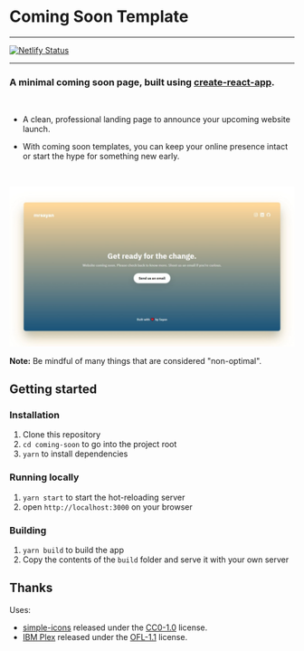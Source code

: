 # Coming Soon Template 
___

[![Netlify Status](https://api.netlify.com/api/v1/badges/f2c03a43-1d8a-4c87-9313-1746ad5609a6/deploy-status)](https://coming-soon-react.netlify.app)

___




### A minimal coming soon page, built using [create-react-app](https://github.com/facebook/create-react-app).

</br>

- A clean, professional landing page to announce your upcoming website launch. 

- With coming soon templates, you can keep your online presence intact or start the hype for something new early.

</br>

<p align="center">
  <img src="./docs/thumb.png" alt="Coming soon page" width="738">
</p>

**Note:** Be mindful of many things that are considered "non-optimal".

## Getting started

### Installation

1. Clone this repository
2. `cd coming-soon` to go into the project root
3. `yarn` to install dependencies

### Running locally

1. `yarn start` to start the hot-reloading server
2. open `http://localhost:3000` on your browser

### Building

1. `yarn build` to build the app
2. Copy the contents of the `build` folder and serve it with your own server

## Thanks

Uses: 
 - [simple-icons](https://github.com/simple-icons/simple-icons) released under the [CC0-1.0](https://github.com/simple-icons/simple-icons/blob/develop/LICENSE.md) license.
 - [IBM Plex](https://github.com/IBM/plex) released under the [OFL-1.1](https://github.com/IBM/plex/blob/master/LICENSE.txt) license.
